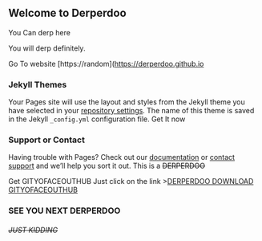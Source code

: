 ## Welcome to Derperdoo

You Can derp here

You will derp definitely.

Go To website [https://random](https://derperdoo.github.io

### Jekyll Themes

Your Pages site will use the layout and styles from the Jekyll theme you have selected in your [repository settings](https://github.com/huangah412/derperdoo.github.io/settings). The name of this theme is saved in the Jekyll `_config.yml` configuration file.
Get It now

### Support or Contact

Having trouble with Pages? Check out our [documentation](https://help.github.com/categories/github-pages-basics/) or [contact support](https://github.com/contact) and we’ll help you sort it out.
This is a ~~DERPERDOO~~

Get GITYOFACEOUTHUB Just click on the link >[DERPERDOO DOWNLOAD GITYOFACEOUTHUB](https://github.com/)

### SEE YOU NEXT DERPERDOO
###### ~~JUST KIDDING~~
